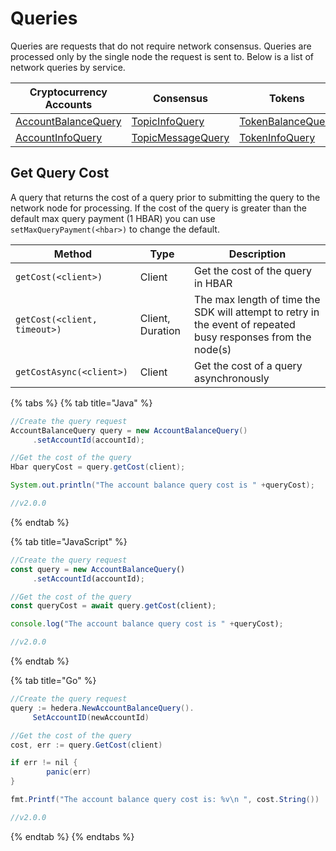 # Queries

Queries are requests that do not require network consensus. Queries are processed only by the single node the request is sent to. Below is a list of network queries by service.

| Cryptocurrency Accounts                                      | Consensus                                           | Tokens                                                   | File Service                                           | Smart Contracts                                                                                                                | Schedule Service                                               |
| ------------------------------------------------------------ | --------------------------------------------------- | -------------------------------------------------------- | ------------------------------------------------------ | ------------------------------------------------------------------------------------------------------------------------------ | -------------------------------------------------------------- |
| [AccountBalanceQuery](cryptocurrency/get-account-balance.md) | [TopicInfoQuery](consensus/get-topic-info.md)       | [TokenBalanceQuery](tokens/get-account-token-balance.md) | [FileContentsQuery](file-storage/get-file-contents.md) | [ContractCallQuery](smart-contracts/call-a-smart-contract-function-1.md)                                                            | [ScheduleInfoQuery](schedule-transaction/get-schedule-info.md) |
| [AccountInfoQuery](cryptocurrency/get-account-info.md)       | [TopicMessageQuery](consensus/get-topic-message.md) | [TokenInfoQuery](tokens/get-token-info.md)               | [FileInfoQuery](file-storage/get-file-info.md)         | [ContractByteCodeQuery](smart-contracts/get-smart-contract-bytecode.md) |                                                                |

## Get Query Cost

A query that returns the cost of a query prior to submitting the query to the network node for processing. If the cost of the query is greater than the default max query payment (1 HBAR) you can use `setMaxQueryPayment(<hbar>)` to change the default.

| Method                       | Type             | Description                                                                                                   |
| ---------------------------- | ---------------- | ------------------------------------------------------------------------------------------------------------- |
| `getCost(<client>)`          | Client           | Get the cost of the query in HBAR                                                                             |
| `getCost(<client, timeout>)` | Client, Duration | The max length of time the SDK will attempt to retry in the event of repeated busy responses from the node(s) |
| `getCostAsync(<client>)`     | Client           | Get the cost of a query asynchronously                                                                        |

{% tabs %}
{% tab title="Java" %}
```java
//Create the query request
AccountBalanceQuery query = new AccountBalanceQuery()
     .setAccountId(accountId);

//Get the cost of the query
Hbar queryCost = query.getCost(client);

System.out.println("The account balance query cost is " +queryCost);

//v2.0.0
```
{% endtab %}

{% tab title="JavaScript" %}
```javascript
//Create the query request
const query = new AccountBalanceQuery()
     .setAccountId(accountId);

//Get the cost of the query
const queryCost = await query.getCost(client);

console.log("The account balance query cost is " +queryCost);

//v2.0.0
```
{% endtab %}

{% tab title="Go" %}
```java
//Create the query request
query := hedera.NewAccountBalanceQuery().
     SetAccountID(newAccountId)

//Get the cost of the query
cost, err := query.GetCost(client)

if err != nil {
		panic(err)
}

fmt.Printf("The account balance query cost is: %v\n ", cost.String())

//v2.0.0
```
{% endtab %}
{% endtabs %}
